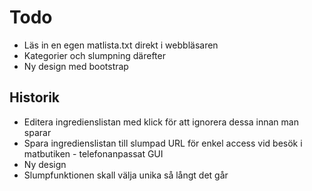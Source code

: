 # Todo

- Läs in en egen matlista.txt direkt i webbläsaren
- Kategorier och slumpning därefter
- Ny design med bootstrap

## Historik

- Editera ingredienslistan med klick för att ignorera dessa
innan man sparar
- Spara ingredienslistan till slumpad URL för enkel access
vid besök i matbutiken - telefonanpassat GUI
- Ny design
- Slumpfunktionen skall välja unika så långt det går
